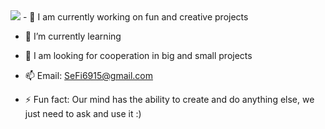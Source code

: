 <img src="https://camo.githubusercontent.com/505c2c03a5b20dcc664ce9a0dbdce638ea0a8a85fc39e613c0f4a2f545dd67b1/68747470733a2f2f6d69726f2e6d656469756d2e636f6d2f6d61782f3638302f302a37513379765349765f7430696f4a2d5a2e676966"> 
- 🔭 I am currently working on fun and creative projects  

- 🌱 I’m currently learning 

- 👯 I am looking for cooperation in big and small projects 

- 📫 Email: SeFi6915@gmail.com 

- ⚡ Fun fact: Our mind has the ability to create and do anything else, we just need to ask and use it :)
